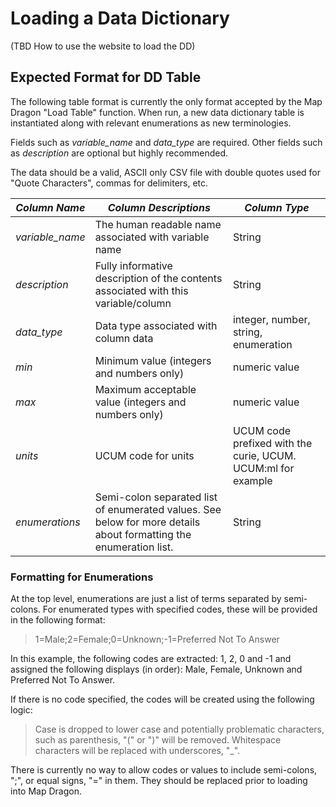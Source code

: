 # Loading a Data Dictionary
(TBD How to use the website to load the DD)

## Expected Format for DD Table
The following table format is currently the only format accepted by the Map Dragon "Load Table" function. When run, a new data dictionary table is instantiated along with relevant enumerations as new terminologies.

Fields such as *variable_name* and *data_type* are required. Other fields such as *description* are optional but highly recommended. 

The data should be a valid, ASCII only CSV file with double quotes used for "Quote Characters", commas for delimiters, etc. 

| *Column Name* | *Column Descriptions* | *Column Type* |
|  ------------ | --------------------- | ------------- |
| *variable_name* | The human readable name associated with variable name | String |
| *description* | Fully informative description of the contents associated with this variable/column| String |
| *data_type* | Data type associated with column data  | integer, number, string, enumeration |
| *min* | Minimum value (integers and numbers only) | numeric value |
| *max* | Maximum acceptable value (integers and numbers only) | numeric value | 
| *units* | UCUM code for units | UCUM code prefixed with the curie, UCUM. UCUM:ml for example |
| *enumerations* | Semi-colon separated list of enumerated values. See below for more details about formatting the enumeration list. | String |

### Formatting for Enumerations
At the top level, enumerations are just a list of terms separated by semi-colons. For enumerated types with specified codes, these will be provided in the following format: 

> 1=Male;2=Female;0=Unknown;-1=Preferred Not To Answer

In this example, the following codes are extracted: 1, 2, 0 and -1 and assigned the following displays (in order): Male, Female, Unknown and Preferred Not To Answer.

If there is no code specified, the codes will be created using the following logic: 
> Case is dropped to lower case and potentially problematic characters, such as parenthesis, "(" or ")" will be removed. Whitespace characters will be replaced with underscores, "_". 

There is currently no way to allow codes or values to include semi-colons, ";", or equal signs, "=" in them. They should be replaced prior to loading into Map Dragon. 